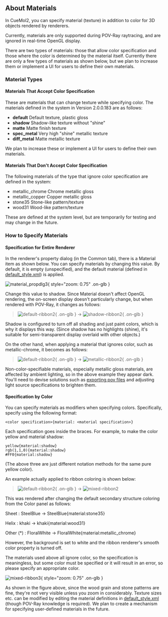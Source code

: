 ## About Materials
In CueMol2, you can specify material (texture) in addition to color for 3D objects rendered by renderers.

Currently, materials are only supported during POV-Ray raytracing, and are ignored in real-time OpenGL display.

There are two types of materials: those that allow color specification and those where the color is determined by the material itself.
Currently there are only a few types of materials as shown below, but we plan to increase them or implement a UI for users to define their own materials.

### Material Types
#### Materials That Accept Color Specification
These are materials that can change texture while specifying color.
The materials defined in the system in Version 2.0.0.183 are as follows:

*  **default** Default texture, plastic gloss
*  **shadow** Shadow-like texture without "shine"
*  **matte** Matte finish texture
*  **spec_metal** Very high "shine" metallic texture
*  **diff_metal** Matte metallic texture

We plan to increase these or implement a UI for users to define their own materials.

#### Materials That Don't Accept Color Specification
The following materials of the type that ignore color specification are defined in the system:

* metallic_chrome Chrome metallic gloss
* metallic_copper Copper metallic gloss
* stone35 Stone-like pattern/texture
* wood31 Wood-like pattern/texture

These are defined at the system level, but are temporarily for testing and may change in the future.

### How to Specify Materials
#### Specification for Entire Renderer
In the renderer's property dialog (in the Common tab), there is a Material item as shown below.
You can specify materials by changing this value.
By default, it is empty (unspecified), and the default material (defined in [default_style.xml](../../cuemol2/Style)) is applied.

![material_propdlg3](../../assets/images/cuemol2/Material/material_propdlg3.png){ style="zoom: 0.75" .on-glb }

Change this value to shadow.
Since Material doesn't affect OpenGL rendering, the on-screen display doesn't particularly change, but when rendered with POV-Ray, it changes as follows:

> ![default-ribbon2](../../assets/images/cuemol2/Material/default-ribbon2.png){ .on-glb } → ![shadow-ribbon2](../../assets/images/cuemol2/Material/shadow-ribbon2.png){ .on-glb }

Shadow is configured to turn off all shading and just paint colors, which is why it displays this way.
(Since shadow has no highlights (shine), it's suitable for semi-transparent display overlaid with other objects.)

On the other hand, when applying a material that ignores color, such as metallic-chrome, it becomes as follows:

> ![default-ribbon2](../../assets/images/cuemol2/Material/default-ribbon2.png){ .on-glb } → ![metallic-ribbon2](../../assets/images/cuemol2/Material/metallic-ribbon2.png){ .on-glb }

Non-color-specifiable materials, especially metallic gloss materials, are affected by ambient lighting, so in the above example they appear dark. You'll need to devise solutions such as [exporting pov files](../../cuemol2/ImageExport) and adjusting light source specifications to brighten them.

#### Specification by Color
You can specify materials as modifiers when specifying colors.
Specifically, specify using the following format:
```
<color specification>{material: <material specification>}
```
Each specification goes inside the braces.
For example, to make the color yellow and material shadow:
```
yellow{material:shadow}
rgb(1,1,0){material:shadow}
#FF0{material:shadow}
```
(The above three are just different notation methods for the same pure yellow color).

An example actually applied to ribbon coloring is shown below:

> ![default-ribbon2](../../assets/images/cuemol2/Material/default-ribbon2.png){ .on-glb } → ![mixed-ribbon2](../../assets/images/cuemol2/Material/mixed-ribbon2.png)

This was rendered after changing the default secondary structure coloring from the Color panel as follows:

Sheet
:   SteelBlue → SteelBlue{material:stone35}

Helix
:   khaki → khaki{material:wood31}

Other (*)
:   FloralWhite → FloralWhite{material:metallic_chrome}

However, the background is set to white and the ribbon renderer's smooth color property is turned off.

The materials used above all ignore color, so the specification is meaningless, but some color must be specified or it will result in an error, so please specify an appropriate color.

![mixed-ribbon3](../../assets/images/cuemol2/Material/mixed-ribbon3.png){ style="zoom: 0.75" .on-glb }

As shown in the figure above, since the wood grain and stone patterns are fine, they're not very visible unless you zoom in considerably.
Texture sizes etc. can be modified by editing the material definitions in [default_style.xml](../../cuemol2/Style) (though POV-Ray knowledge is required).
We plan to create a mechanism for specifying user-defined materials in the future.
